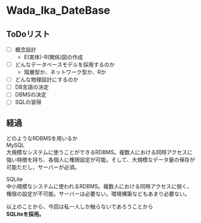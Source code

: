 # Wada_Ika_DateBase
## ToDoリスト
- [ ] 概念設計
  - E(実体)-R(関係)図の作成
- [ ] どんなデータベースモデルを採用するのか
  - 階層型か、ネットワーク型か、Rか
- [ ] どんな物理設計にするのか
- [ ] DB言語の決定
- [ ] DBMSの決定
- [ ] SQLの習得

## 経過
どのようなRDBMSを用いるか  
MySQL  
大規模なシステムに使うことができるRDBMS。複数人における同時アクセスに強い特徴を持ち、各個人に権限設定が可能。そして、大規模なデータ量の保存が可能ただし、サーバーが必須。  

SQLite  
中小規模なシステムに使われるRDBMS。複数人における同時アクセスに弱く、権限の設定が不可能。サーバーは必要ない。環境構築などもあまり必要ない。  

以上のことから、今回は私一人しか触らないであろうことから  
  **SQLiteを採用。**
